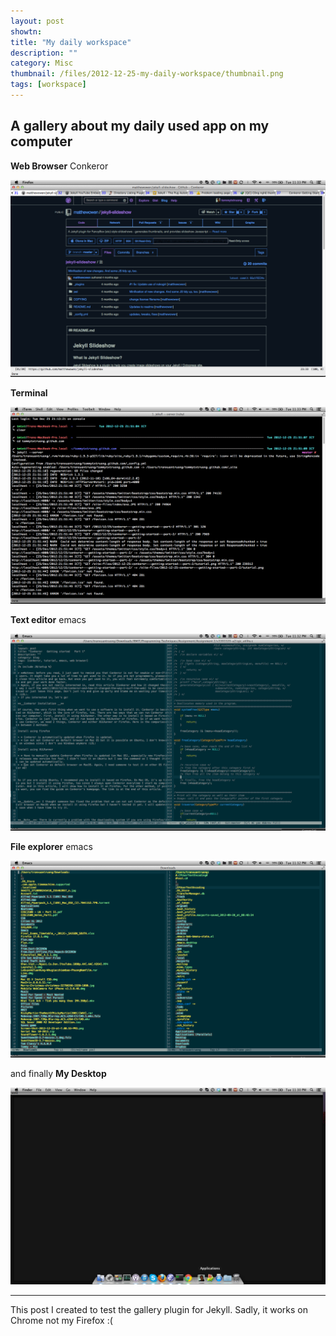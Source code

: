 ```yaml
---
layout: post
showtn: 
title: "My daily workspace"
description: ""
category: Misc
thumbnail: /files/2012-12-25-my-daily-workspace/thumbnail.png
tags: [workspace]
---
```



## A gallery about my daily used app on my computer

**Web Browser** Conkeror

![conkeror](/files/2012-12-25-my-daily-workspace/browser.png)

<!-- more -->

**Terminal**

![terminal](/files/2012-12-25-my-daily-workspace/terminal.png)

**Text editor** emacs

![emacs](/files/2012-12-25-my-daily-workspace/emacs.png)

**File explorer** emacs

![emacs](/files/2012-12-25-my-daily-workspace/file-explorer.png)

and finally **My Desktop**

![emacs](/files/2012-12-25-my-daily-workspace/desktop.png)

-----
This post I created to test the gallery plugin for Jekyll. Sadly, it works on Chrome not my Firefox :(
